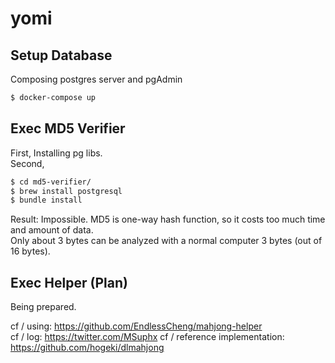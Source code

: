 # yomi

## Setup Database

Composing postgres server and pgAdmin

```bash
$ docker-compose up
```
## Exec MD5 Verifier

First, Installing pg libs.  
Second,
```bash
$ cd md5-verifier/
$ brew install postgresql
$ bundle install
```

Result: Impossible. MD5 is one-way hash function, so 
it costs too much time and amount of data.  
Only about 3 bytes can be analyzed with a normal computer 3 bytes (out of 16 bytes).
## Exec Helper (Plan)
Being prepared.

cf / using: <https://github.com/EndlessCheng/mahjong-helper>  
cf / log: <https://twitter.com/MSuphx>
cf / reference implementation: <https://github.com/hogeki/dlmahjong>  
